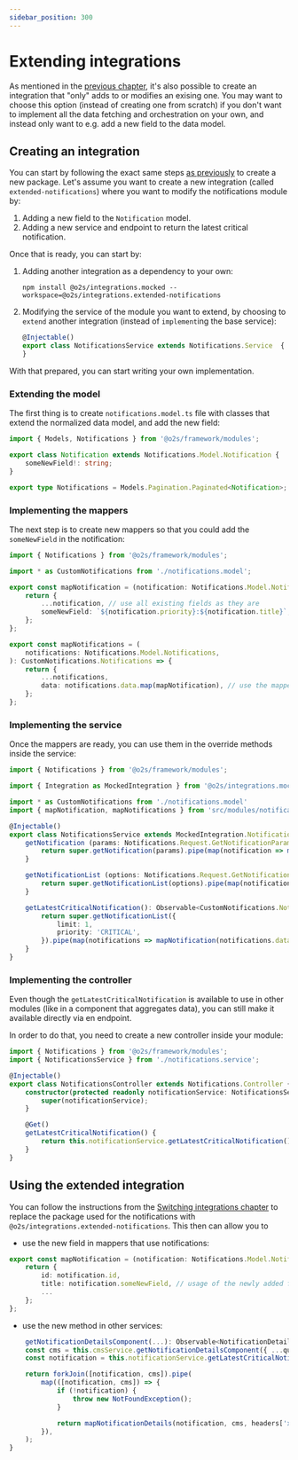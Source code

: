 ```yaml
---
sidebar_position: 300
---
```


# Extending integrations

As mentioned in the [previous chapter](./adding-new-integrations.md), it's also possible to create an integration that "only" adds to or modifies an exising one. You may want to choose this option (instead of creating one from scratch) if you don't want to implement all the data fetching and orchestration on your own, and instead only want to e.g. add a new field to the data model.

## Creating an integration

You can start by following the exact same steps [as previously](./adding-new-integrations.md#creating-a-new-package) to create a new package. Let's assume you want to create a new integration (called `extended-notifications`) where you want to modify the notifications module by:

1. Adding a new field to the `Notification` model.
2. Adding a new service and endpoint to return the latest critical notification.

Once that is ready, you can start by:

1. Adding another integration as a dependency to your own:
    ```shell
    npm install @o2s/integrations.mocked --workspace=@o2s/integrations.extended-notifications
    ```
2. Modifying the service of the module you want to extend, by choosing to `extend` another integration (instead of `implement`ing the base service):
    ```typescript
    @Injectable()
    export class NotificationsService extends Notifications.Service  {
    }
    ```

With that prepared, you can start writing your own implementation.

### Extending the model

The first thing is to create `notifications.model.ts` file with classes that extend the normalized data model, and add the new field:

```typescript title="notifications.model.ts"
import { Models, Notifications } from '@o2s/framework/modules';

export class Notification extends Notifications.Model.Notification {
    someNewField!: string;
}

export type Notifications = Models.Pagination.Paginated<Notification>;
```

### Implementing the mappers

The next step is to create new mappers so that you could add the `someNewField` in the notification:

```typescript title="notifications.mapper.ts"
import { Notifications } from '@o2s/framework/modules';

import * as CustomNotifications from './notifications.model';

export const mapNotification = (notification: Notifications.Model.Notification): CustomNotifications.Notification => {
    return {
        ...notification, // use all existing fields as they are
        someNewField: `${notification.priority}:${notification.title}`, // add the new field based on existing values
    };
};

export const mapNotifications = (
    notifications: Notifications.Model.Notifications,
): CustomNotifications.Notifications => {
    return {
        ...notifications,
        data: notifications.data.map(mapNotification), // use the mapper for a single notifications to map the list
    };
};
```

### Implementing the service

Once the mappers are ready, you can use them in the override methods inside the service:

```typescript title="notifications.service.ts"
import { Notifications } from '@o2s/framework/modules';

import { Integration as MockedIntegration } from '@o2s/integrations.mocked/integration'

import * as CustomNotifications from './notifications.model'
import { mapNotification, mapNotifications } from 'src/modules/notifications/notifications.mapper';

@Injectable()
export class NotificationsService extends MockedIntegration.Notifications.Service  {
    getNotification (params: Notifications.Request.GetNotificationParams): Observable<CustomNotifications.Notification> {
        return super.getNotification(params).pipe(map(notification => mapNotification(notification)));
    }

    getNotificationList (options: Notifications.Request.GetNotificationListQuery): Observable<CustomNotifications.Notifications> {
        return super.getNotificationList(options).pipe(map(notifications => mapNotifications(notifications)));
    }

    getLatestCriticalNotification(): Observable<CustomNotifications.Notification> {
        return super.getNotificationList({
            limit: 1,
            priority: 'CRITICAL',
        }).pipe(map(notifications => mapNotification(notifications.data[0])))
    }
}
```

### Implementing the controller

Even though the `getLatestCriticalNotification` is available to use in other modules (like in a component that aggregates data), you can still make it available directly via en endpoint.

In order to do that, you need to create a new controller inside your module:
```typescript title="notifications.controller.ts"
import { Notifications } from '@o2s/framework/modules';
import { NotificationsService } from './notifications.service';

@Injectable()
export class NotificationsController extends Notifications.Controller {
    constructor(protected readonly notificationService: NotificationsService) {
        super(notificationService);
    }

    @Get()
    getLatestCriticalNotification() {
        return this.notificationService.getLatestCriticalNotification();
    }
}
```

## Using the extended integration

You can follow the instructions from the [Switching integrations chapter](./switching-integrations.md) to replace the package used for the notifications with `@o2s/integrations.extended-notifications`. This then can allow you to

- use the new field in mappers that use notifications:
```typescript title="apps/api-harmonization/src/components/notification-list/notification-list.mapper.ts"
export const mapNotification = (notification: Notifications.Model.Notification): Notification => {
    return {
        id: notification.id,
        title: notification.someNewField, // usage of the newly added field
        ...
    };
};
```
- use the new method in other services:
```typescript title="apps/api-harmonization/src/components/notification-details/notification-details.service.ts"
    getNotificationDetailsComponent(...): Observable<NotificationDetailsComponent> {
    const cms = this.cmsService.getNotificationDetailsComponent({ ...query, locale: headers['x-locale'] });
    const notification = this.notificationService.getLatestCriticalNotification(); // usage of the new method

    return forkJoin([notification, cms]).pipe(
        map(([notification, cms]) => {
            if (!notification) {
                throw new NotFoundException();
            }

            return mapNotificationDetails(notification, cms, headers['x-locale']);
        }),
    );
}
```
